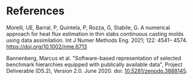 # References

Morelli, UE, Barral, P, Quintela, P, Rozza, G, Stabile, G. A numerical approach for heat flux estimation in thin slabs continuous casting molds using data assimilation. Int J Numer Methods Eng. 2021; 122: 4541– 4574. https://doi.org/10.1002/nme.6713

Bannenberg, Marcus et al. "Software-based representation of selected benchmark 
hierarchies equipped with publically available data", Project Deliverable 
(D5.2), Version 2.0. June 2020. doi: [10.5281/zenodo.3888145](https://doi.org/10.5281/zenodo.3888145).

